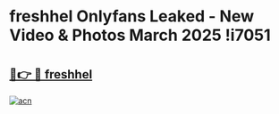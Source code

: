 # freshhel Onlyfans Leaked - New Video & Photos March 2025 !i7051

# <h2><a href="https://jq0zot.iuczelnia.edu.pl?title=freshhel&ref=i7051">🔗👉 🔴 freshhel</a></h2>

[![acn](https://github.com/user-attachments/assets/0f9c940e-d8b0-45ae-aac7-cd30a18b3e1c)](https://jq0zot.iuczelnia.edu.pl?title=freshhel&ref=i7051)

